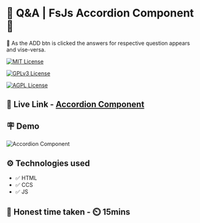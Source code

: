 
# 🤔 Q&A | FsJs Accordion Component 🤔

📝 As the ADD btn is clicked the answers for respective question appears and vise-versa.



[![MIT License](https://img.shields.io/badge/Accordion-Component-green.svg)](https://choosealicense.com/licenses/mit/)

[![GPLv3 License](https://img.shields.io/badge/JavaScript-DOM-yellow.svg)](https://opensource.org/licenses/)

[![AGPL License](https://img.shields.io/badge/FSJS-Ineuron-blue.svg)](http://www.gnu.org/licenses/agpl-3.0)


## 🔗 Live Link - [Accordion Component](https://fsjs-accordion-component.netlify.app/)


## 🪧 Demo

![Accordion Component](https://www.linkpicture.com/q/Screenshot-2023-02-08-105009.png)



## ⚙️ Technologies used

- ✅ HTML
- ✅ CCS
- ✅ JS


## 💯 Honest time taken - ⏲️ 15mins

